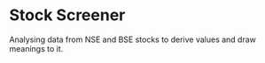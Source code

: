 # Stock Screener
 Analysing data from NSE and BSE stocks to derive values and draw meanings to it. 

